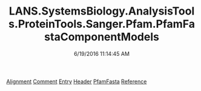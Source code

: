 ﻿---
title: LANS.SystemsBiology.AnalysisTools.ProteinTools.Sanger.Pfam.PfamFastaComponentModels
date: 6/19/2016 11:14:45 AM
---

[Alignment](T-LANS.SystemsBiology.AnalysisTools.ProteinTools.Sanger.Pfam.PfamFastaComponentModels.Alignment.html)
[Comment](T-LANS.SystemsBiology.AnalysisTools.ProteinTools.Sanger.Pfam.PfamFastaComponentModels.Comment.html)
[Entry](T-LANS.SystemsBiology.AnalysisTools.ProteinTools.Sanger.Pfam.PfamFastaComponentModels.Entry.html)
[Header](T-LANS.SystemsBiology.AnalysisTools.ProteinTools.Sanger.Pfam.PfamFastaComponentModels.Header.html)
[PfamFasta](T-LANS.SystemsBiology.AnalysisTools.ProteinTools.Sanger.Pfam.PfamFastaComponentModels.PfamFasta.html)
[Reference](T-LANS.SystemsBiology.AnalysisTools.ProteinTools.Sanger.Pfam.PfamFastaComponentModels.Reference.html)
